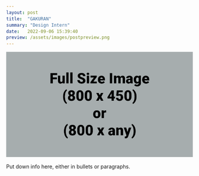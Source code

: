 ```yaml
---
layout: post
title:  "GAKURAN"
summary: "Design Intern"
date:   2022-09-06 15:39:40
preview: /assets/images/postpreview.png
---
```


![Picture 1](/assets/images/fullsize.png)

Put down info here, either in bullets or paragraphs.
